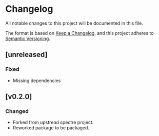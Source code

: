 # Changelog
All notable changes to this project will be documented in this file.

The format is based on [Keep a Changelog](https://keepachangelog.com/en/1.0.0/),
and this project adheres to [Semantic Versioning](https://semver.org/spec/v2.0.0.html).

## [unreleased]
### Fixed
- Missing dependencies

## [v0.2.0]
### Changed
- Forked from upstread spectre project.
- Reworked package to be packaged.
